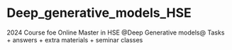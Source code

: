 # Deep_generative_models_HSE
2024
Course foe Online Master in HSE @Deep Generative models@
Tasks + answers + extra materials + seminar classes
